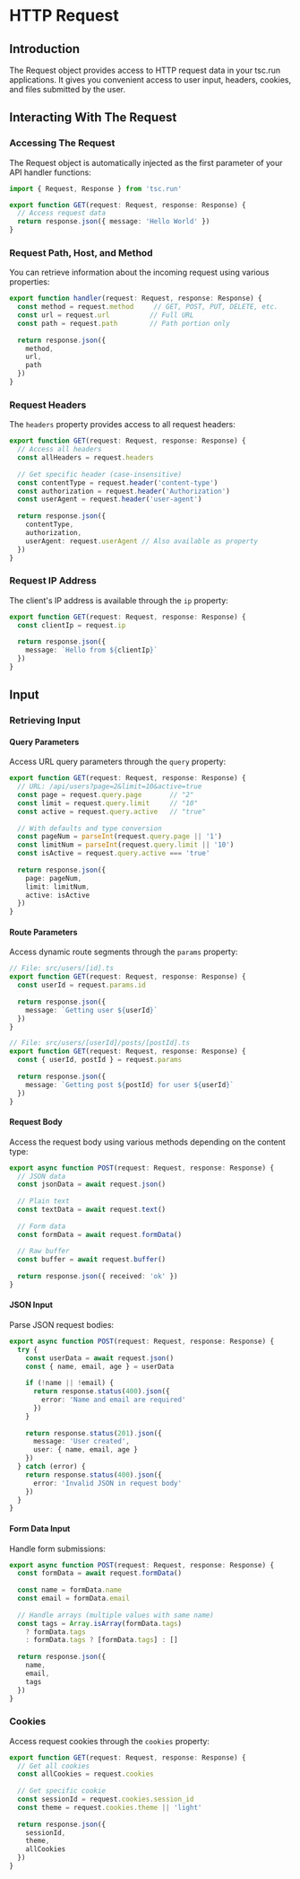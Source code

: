 # HTTP Request

## Introduction

The Request object provides access to HTTP request data in your tsc.run applications. It gives you convenient access to user input, headers, cookies, and files submitted by the user.

## Interacting With The Request

### Accessing The Request

The Request object is automatically injected as the first parameter of your API handler functions:

```typescript
import { Request, Response } from 'tsc.run'

export function GET(request: Request, response: Response) {
  // Access request data
  return response.json({ message: 'Hello World' })
}
```

### Request Path, Host, and Method

You can retrieve information about the incoming request using various properties:

```typescript
export function handler(request: Request, response: Response) {
  const method = request.method     // GET, POST, PUT, DELETE, etc.
  const url = request.url          // Full URL
  const path = request.path        // Path portion only
  
  return response.json({
    method,
    url,
    path
  })
}
```

### Request Headers

The `headers` property provides access to all request headers:

```typescript
export function GET(request: Request, response: Response) {
  // Access all headers
  const allHeaders = request.headers
  
  // Get specific header (case-insensitive)
  const contentType = request.header('content-type')
  const authorization = request.header('Authorization')
  const userAgent = request.header('user-agent')
  
  return response.json({
    contentType,
    authorization,
    userAgent: request.userAgent // Also available as property
  })
}
```

### Request IP Address

The client's IP address is available through the `ip` property:

```typescript
export function GET(request: Request, response: Response) {
  const clientIp = request.ip
  
  return response.json({
    message: `Hello from ${clientIp}`
  })
}
```

## Input

### Retrieving Input

#### Query Parameters

Access URL query parameters through the `query` property:

```typescript
export function GET(request: Request, response: Response) {
  // URL: /api/users?page=2&limit=10&active=true
  const page = request.query.page       // "2"
  const limit = request.query.limit     // "10"
  const active = request.query.active   // "true"
  
  // With defaults and type conversion
  const pageNum = parseInt(request.query.page || '1')
  const limitNum = parseInt(request.query.limit || '10')
  const isActive = request.query.active === 'true'
  
  return response.json({
    page: pageNum,
    limit: limitNum,
    active: isActive
  })
}
```

#### Route Parameters

Access dynamic route segments through the `params` property:

```typescript
// File: src/users/[id].ts
export function GET(request: Request, response: Response) {
  const userId = request.params.id
  
  return response.json({
    message: `Getting user ${userId}`
  })
}

// File: src/users/[userId]/posts/[postId].ts
export function GET(request: Request, response: Response) {
  const { userId, postId } = request.params
  
  return response.json({
    message: `Getting post ${postId} for user ${userId}`
  })
}
```

#### Request Body

Access the request body using various methods depending on the content type:

```typescript
export async function POST(request: Request, response: Response) {
  // JSON data
  const jsonData = await request.json()
  
  // Plain text
  const textData = await request.text()
  
  // Form data
  const formData = await request.formData()
  
  // Raw buffer
  const buffer = await request.buffer()
  
  return response.json({ received: 'ok' })
}
```

#### JSON Input

Parse JSON request bodies:

```typescript
export async function POST(request: Request, response: Response) {
  try {
    const userData = await request.json()
    const { name, email, age } = userData
    
    if (!name || !email) {
      return response.status(400).json({
        error: 'Name and email are required'
      })
    }
    
    return response.status(201).json({
      message: 'User created',
      user: { name, email, age }
    })
  } catch (error) {
    return response.status(400).json({
      error: 'Invalid JSON in request body'
    })
  }
}
```

#### Form Data Input

Handle form submissions:

```typescript
export async function POST(request: Request, response: Response) {
  const formData = await request.formData()
  
  const name = formData.name
  const email = formData.email
  
  // Handle arrays (multiple values with same name)
  const tags = Array.isArray(formData.tags) 
    ? formData.tags 
    : formData.tags ? [formData.tags] : []
  
  return response.json({
    name,
    email,
    tags
  })
}
```

### Cookies

Access request cookies through the `cookies` property:

```typescript
export function GET(request: Request, response: Response) {
  // Get all cookies
  const allCookies = request.cookies
  
  // Get specific cookie
  const sessionId = request.cookies.session_id
  const theme = request.cookies.theme || 'light'
  
  return response.json({
    sessionId,
    theme,
    allCookies
  })
}
```
